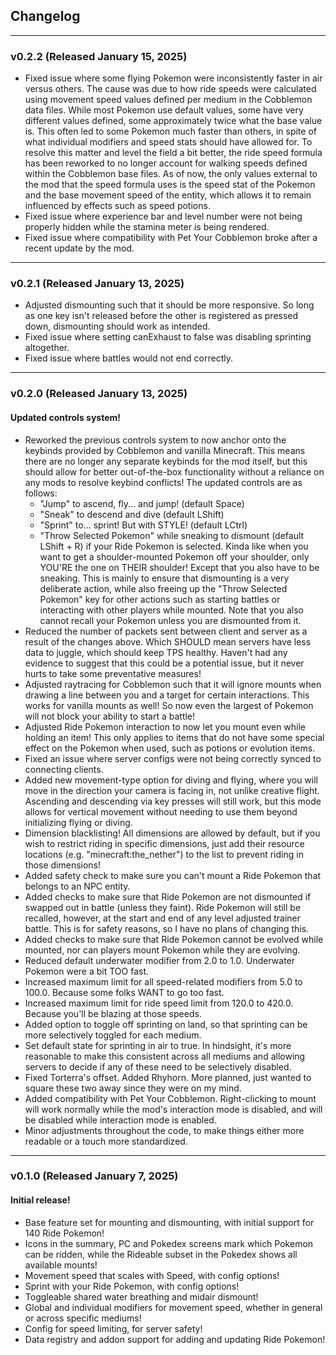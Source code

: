 ## Changelog

***

### v0.2.2 (Released January 15, 2025)

- Fixed issue where some flying Pokemon were inconsistently faster in air versus others. The cause was due to how ride
  speeds were calculated using movement speed values defined per medium in the Cobblemon data files. While most Pokemon
  use default values, some have very different values defined, some approximately twice what the base value is. This
  often led to some Pokemon much faster than others, in spite of what individual modifiers and speed stats should have
  allowed for. To resolve this matter and level the field a bit better, the ride speed formula has been reworked to no
  longer account for walking speeds defined within the Cobblemon base files. As of now, the only values external to the
  mod that the speed formula uses is the speed stat of the Pokemon and the base movement speed of the entity, which
  allows it to remain influenced by effects such as speed potions.
- Fixed issue where experience bar and level number were not being properly hidden while the stamina meter is being
  rendered.
- Fixed issue where compatibility with Pet Your Cobblemon broke after a recent update by the mod.

***

### v0.2.1 (Released January 13, 2025)

- Adjusted dismounting such that it should be more responsive. So long as one key isn't released before the other is
  registered as pressed down, dismounting should work as intended.
- Fixed issue where setting canExhaust to false was disabling sprinting altogether.
- Fixed issue where battles would not end correctly.

***

### v0.2.0 (Released January 13, 2025)

#### Updated controls system!

- Reworked the previous controls system to now anchor onto the keybinds provided by Cobblemon and vanilla Minecraft.
  This means there are no longer any separate keybinds for the mod itself, but this should allow for better
  out-of-the-box functionality without a reliance on any mods to resolve keybind conflicts! The updated controls are as
  follows:
    - "Jump" to ascend, fly... and jump! (default Space)
    - "Sneak" to descend and dive (default LShift)
    - "Sprint" to... sprint! But with STYLE! (default LCtrl)
    - "Throw Selected Pokemon" while sneaking to dismount (default LShift + R) if your Ride Pokemon is selected. Kinda
      like when you want to get a shoulder-mounted Pokemon off your shoulder, only YOU'RE the one on THEIR shoulder!
      Except that you also have to be sneaking. This is mainly to ensure that dismounting is a very deliberate action,
      while also freeing up the "Throw Selected Pokemon" key for other actions such as starting battles or interacting
      with other players while mounted. Note that you also cannot recall your Pokemon unless you are dismounted from it.
- Reduced the number of packets sent between client and server as a result of the changes above. Which SHOULD mean
  servers have less data to juggle, which should keep TPS healthy. Haven't had any evidence to suggest that this could
  be a potential issue, but it never hurts to take some preventative measures!
- Adjusted raytracing for Cobblemon such that it will ignore mounts when drawing a line between you and a target for
  certain interactions. This works for vanilla mounts as well! So now even the largest of Pokemon will not block your
  ability to start a battle!
- Adjusted Ride Pokemon interaction to now let you mount even while holding an item! This only applies to items that do
  not have some special effect on the Pokemon when used, such as potions or evolution items.
- Fixed an issue where server configs were not being correctly synced to connecting clients.
- Added new movement-type option for diving and flying, where you will move in the direction your camera is facing in,
  not unlike creative flight. Ascending and descending via key presses will still work, but this mode allows for
  vertical movement without needing to use them beyond initializing flying or diving.
- Dimension blacklisting! All dimensions are allowed by default, but if you wish to restrict riding in specific
  dimensions, just add their resource locations (e.g. "minecraft:the_nether") to the list to prevent riding in those
  dimensions!
- Added safety check to make sure you can't mount a Ride Pokemon that belongs to an NPC entity.
- Added checks to make sure that Ride Pokemon are not dismounted if swapped out in battle (unless they faint). Ride
  Pokemon will still be recalled, however, at the start and end of any level adjusted trainer battle. This is for safety
  reasons, so I have no plans of changing this.
- Added checks to make sure that Ride Pokemon cannot be evolved while mounted, nor can players mount Pokemon while they
  are evolving.
- Reduced default underwater modifier from 2.0 to 1.0. Underwater Pokemon were a bit TOO fast.
- Increased maximum limit for all speed-related modifiers from 5.0 to 100.0. Because some folks WANT to go too fast.
- Increased maximum limit for ride speed limit from 120.0 to 420.0. Because you'll be blazing at those speeds.
- Added option to toggle off sprinting on land, so that sprinting can be more selectively toggled for each medium.
- Set default state for sprinting in air to true. In hindsight, it's more reasonable to make this consistent across all
  mediums and allowing servers to decide if any of these need to be selectively disabled.
- Fixed Torterra's offset. Added Rhyhorn. More planned, just wanted to square these two away since they were on my mind.
- Added compatibility with Pet Your Cobblemon. Right-clicking to mount will work normally while the mod's interaction
  mode is disabled, and will be disabled while interaction mode is enabled.
- Minor adjustments throughout the code, to make things either more readable or a touch more standardized.

***

### v0.1.0 (Released January 7, 2025)

#### Initial release!

- Base feature set for mounting and dismounting, with initial support for 140 Ride Pokemon!
- Icons in the summary, PC and Pokedex screens mark which Pokemon can be ridden, while the Rideable subset in the
  Pokedex shows all available mounts!
- Movement speed that scales with Speed, with config options!
- Sprint with your Ride Pokemon, with config options!
- Toggleable shared water breathing and midair dismount!
- Global and individual modifiers for movement speed, whether in general or across specific mediums!
- Config for speed limiting, for server safety!
- Data registry and addon support for adding and updating Ride Pokemon!